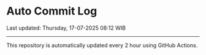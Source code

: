 # Auto Commit Log

Last updated: Thursday, 17-07-2025 08:12 WIB

---

This repository is automatically updated every 2 hour using GitHub Actions.
